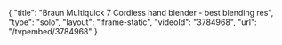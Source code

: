 {
    "title": "Braun Multiquick 7 Cordless hand blender - best blending res",
    "type": "solo",
    "layout": "iframe-static",
    "videoId": "3784968",
    "url": "\/tvpembed\/3784968"
}
